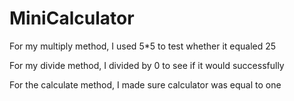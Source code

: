 # MiniCalculator
For my multiply method, I used 5*5 to test whether it equaled 25

For my divide method, I divided by 0 to see if it would successfully 

For the calculate method, I made sure calculator was equal to one
